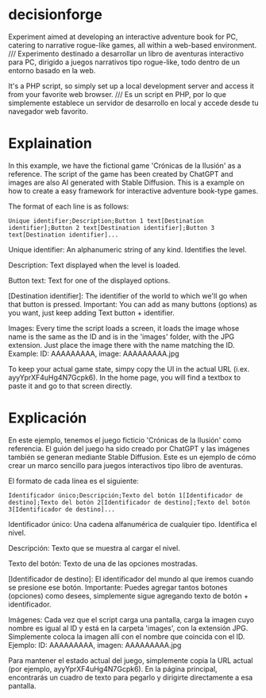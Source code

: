 # decisionforge
Experiment aimed at developing an interactive adventure book for PC, catering to narrative rogue-like games, all within a web-based environment. /// Experimento destinado a desarrollar un libro de aventuras interactivo para PC, dirigido a juegos narrativos tipo rogue-like, todo dentro de un entorno basado en la web.

It's a PHP script, so simply set up a local development server and access it from your favorite web browser. /// Es un script en PHP, por lo que simplemente establece un servidor de desarrollo en local y accede desde tu navegador web favorito.

# Explaination
In this example, we have the fictional game 'Crónicas de la Ilusión' as a reference. The script of the game has been created by ChatGPT and images are also AI generated with Stable Diffusion. This is a example on how to create a easy framework for interactive adventure book-type games. 

The format of each line is as follows:

    Unique identifier;Description;Button 1 text[Destination identifier];Button 2 text[Destination identifier];Button 3 text[Destination identifier]...

Unique identifier: An alphanumeric string of any kind. Identifies the level.

Description: Text displayed when the level is loaded.

Button text: Text for one of the displayed options.

[Destination identifier]: The identifier of the world to which we'll go when that button is pressed. 
Important: You can add as many buttons (options) as you want, just keep adding Text button + identifier. 

Images: Every time the script loads a screen, it loads the image whose name is the same as the ID and is in the 'images' folder, with the JPG extension. Just place the image there with the name matching the ID. Example: ID: AAAAAAAAA, image: AAAAAAAAA.jpg

To keep your actual game state, simpy copy the UI in the actual URL (i.ex. ayyYprXF4uHg4N7Gcpk6). In the home page, you will find a textbox to paste it and go to that screen directly.

# Explicación

En este ejemplo, tenemos el juego ficticio 'Crónicas de la Ilusión' como referencia. El guión del juego ha sido creado por ChatGPT y las imágenes también se generan mediante Stable Diffusion. Este es un ejemplo de cómo crear un marco sencillo para juegos interactivos tipo libro de aventuras.

El formato de cada línea es el siguiente:

    Identificador único;Descripción;Texto del botón 1[Identificador de destino];Texto del botón 2[Identificador de destino];Texto del botón 3[Identificador de destino]...

Identificador único: Una cadena alfanumérica de cualquier tipo. Identifica el nivel.

Descripción: Texto que se muestra al cargar el nivel.

Texto del botón: Texto de una de las opciones mostradas.

[Identificador de destino]: El identificador del mundo al que iremos cuando se presione ese botón.
Importante: Puedes agregar tantos botones (opciones) como desees, simplemente sigue agregando texto de botón + identificador.

Imágenes: Cada vez que el script carga una pantalla, carga la imagen cuyo nombre es igual al ID y está en la carpeta 'images', con la extensión JPG. Simplemente coloca la imagen allí con el nombre que coincida con el ID. Ejemplo: ID: AAAAAAAAA, imagen: AAAAAAAAA.jpg

Para mantener el estado actual del juego, simplemente copia la URL actual (por ejemplo, ayyYprXF4uHg4N7Gcpk6). En la página principal, encontrarás un cuadro de texto para pegarlo y dirigirte directamente a esa pantalla.
